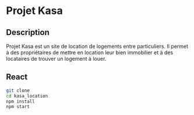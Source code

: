 # Projet Kasa

## Description
Projet Kasa est un site de location de logements entre particuliers. Il permet à des propriétaires de mettre en location leur bien immobilier et à des locataires de trouver un logement à louer.


## React
```bash
git clone
cd kasa_location
npm install
npm start
```